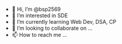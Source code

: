 - 👋 Hi, I’m @bsp2569
- 👀 I’m interested in SDE
- 🌱 I’m currently learning Web Dev, DSA, CP
- 💞️ I’m looking to collaborate on ...
- 📫 How to reach me ...

<!---
bsp2569/bsp2569 is a ✨ special ✨ repository because its `README.md` (this file) appears on your GitHub profile.
You can click the Preview link to take a look at your changes.
--->
